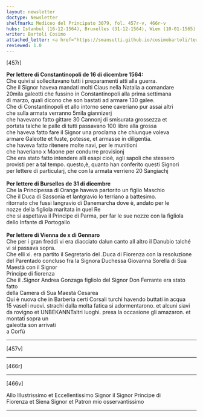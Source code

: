```yaml
---
layout: newsletter
doctype: Newsletter
shelfmark: Mediceo del Principato 3079, fol. 457r-v, 466r-v
hubs: Istanbul (16-12-1564), Bruxelles (31-12-1564), Wien (10-01-1565)
writer: Bartoli Cosimo
attached_letter: <a href="https://smansutti.github.io/cosimobartoli/texts/2977_037,2977_039/">2977_037,2977_039</a>
reviewed: 1.0
---
```


[457r]  
  
  
<strong>Per lettere di Constantinopoli de 16 di dicembre 1564:</strong>  
Che quivi si sollecitavano tutti i preparamenti atti alla guerra.  
Che il Signor haveva mandati molti Ciaus nella Natalia a comandare  
20mila galeotti che fussino in Constantinopoli alla prima settimana  
di marzo, quali dicono che son bastati ad armare 130 galee.  
Che di Constantinopoli et allo intorno sene caveriano pur assai altri  
che sulla armata verranno 5mila giannizerj  
che havevano fatto gittare 30 Cannonj di smisurata grossezza et  
portata talche le palle di tutti passavano 100 libre alla grossa  
che haveva fatto fare il Signor una proclama che chiunque voleva  
armare Galeotte et fuste, potesse, et armasse in diligentia.  
che haveva fatto ritenere molte navi, per le munitioni  
che haveriano x Maone per condurre provisionj  
Che era stato fatto intendere alli esapi cioè, agli sapoli che stessero  
provisti per a tal tempo. questo,è, quanto han conferito questi Signori  
per lettere di particularj, che con la armata verrieno 20 Sangiachj  
<br/><strong>Per lettere di Burselles de 31 di dicembre</strong>  
Che la Principessa di Orange haveva partorito un figlio Maschio  
Che il Duca di Sassonia et lantgravio lo terriano a battesimo.  
ritornato che fussi langravio di Danemarcha dove è, andato per le  
nozze della figliola maritata in quel Re  
che si aspettava il Principe di Parma, per far le sue nozze con la figliola  
dello Infante di Portogallo  
<br/><strong>Per lettere di Vienna de x di Gennaro</strong>  
Che per i gran freddi vi era diacciato dalun canto all altro il Danubio talché  
vi si passava sopra.  
Che elli xi. era partito il Segretario del .Duca di Fiorenza con la resoluzione  
del Parentado concluso fra la Signora Duchessa Giovanna Sorella di Sua Maestà con il Signor   
Principe di fiorenza  
Che il .Signor Andrea Gonzaga figliolo del Signor Don Ferrante era stato fatto  
della Camera di Sua Maestà Cesarea  
Qui è nuova che in Barberia certi Corsali turchi havendo buttati in acqua  
15 vaselli nuovi. strachi dalla molta fatica si adormentarono. et alcuni siavi  
da rovigno et UNBEKANNTaltri luoghi. presa la occasione gli amazaron. et montati sopra un  
galeotta son arrivati  
a Corfù  
  
---  

[457v]  
  
  
  
---  

[466r]  
  
  
  
---  

[466v]  
  
  
Allo Illustrissimo et Eccellentissimo Signor il Signor Principe di  
Fiorenza et Siena Signor et Patron mio osservantissimo  
  
---  

